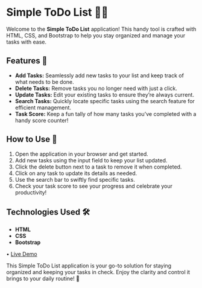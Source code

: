 # Simple ToDo List 📝✨

Welcome to the **Simple ToDo List** application! This handy tool is crafted with HTML, CSS, and Bootstrap to help you stay organized and manage your tasks with ease.

## Features 🎉

- **Add Tasks:** Seamlessly add new tasks to your list and keep track of what needs to be done.
- **Delete Tasks:** Remove tasks you no longer need with just a click.
- **Update Tasks:** Edit your existing tasks to ensure they’re always current.
- **Search Tasks:** Quickly locate specific tasks using the search feature for efficient management.
- **Task Score:** Keep a fun tally of how many tasks you’ve completed with a handy score counter!

## How to Use 🚀

1. Open the application in your browser and get started.
2. Add new tasks using the input field to keep your list updated.
3. Click the delete button next to a task to remove it when completed.
4. Click on any task to update its details as needed.
5. Use the search bar to swiftly find specific tasks.
6. Check your task score to see your progress and celebrate your productivity!

## Technologies Used 🛠️

- **HTML**
- **CSS**
- **Bootstrap**

• [Live Demo](https://simple-todo-list-orpin.vercel.app/)

This Simple ToDo List application is your go-to solution for staying organized and keeping your tasks in check. Enjoy the clarity and control it brings to your daily routine! 🎯
